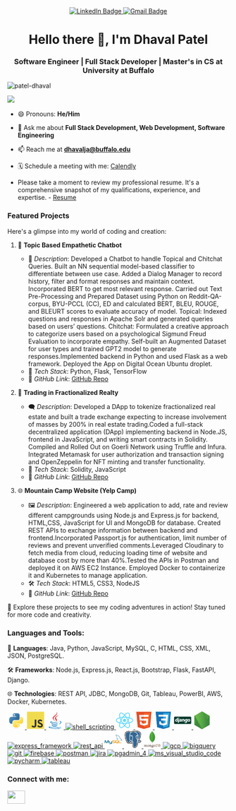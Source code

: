 <!--
<div id="header" align="center">
  <img src="https://github.com/theDikshaSaxena/theDikshaSaxena/blob/main/dikshabitmoji.png" width="200"/>
</div>
-->

<div id="badges" align="center">
  <a href="https://www.linkedin.com/in/patel-dhaval/">
    <img src="https://img.shields.io/badge/LinkedIn-blue?style=for-the-badge&logo=linkedin&logoColor=white" alt="LinkedIn Badge"/>
  </a>
  <a href="patel.dhaval.work@gmail.com">
    <img src="https://img.shields.io/badge/Gmail-red?style=for-the-badge&logo=gmail&logoColor=white" alt="Gmail Badge"/>
  </a>
</div>

<h1 align="center">Hello there 👋, I'm Dhaval Patel</h1>
<h3 align="center">Software Engineer | Full Stack Developer | Master's in CS at University at Buffalo </h3>

<p align="left"> <img src="https://komarev.com/ghpvc/?username=patel-dhaval&label=Profile%20views&color=0e75b6&style=flat" alt="patel-dhaval" /> </p>

![](https://hit.yhype.me/github/profile?user_id=17925323)

- 😄 Pronouns: **He/Him**

<!--
- 🔭 I’m currently working on **creating an Empathetic ChatBot and Recontextualization Detection (Misinformation Spread)**

- 🌱 I’m currently learning **Conversational AI and Gen AI**
-->

- 💬 Ask me about **Full Stack Development, Web Development, Software Engineering**
<!--
- ⚡ Fun Fact: I'm a **national level Taek-Won-Dow Practitioner for India**
-->
- 📫 Reach me at **dhavalja@buffalo.edu**
  
- 🗓️ Schedule a meeting with me: [Calendly](https://calendly.com/patel-dhaval)

- Please take a moment to review my professional resume. It's a comprehensive snapshot of my qualifications, experience, and expertise. - <a href="https://drive.google.com/file/d/1Zz_v65lQ7fqBX5DMJWcZmjrMuMy2rFBF/view" target="_blank">Resume</a>


<h3 align="left">Featured Projects</h3>

Here's a glimpse into my world of coding and creation:

1. 🚀 **Topic Based Empathetic Chatbot**
   - 🌌 *Description*: Developed a Chatbot to handle Topical and Chitchat Queries. Built an NN sequential model-based classifier to differentiate between use case. Added a Dialog Manager to record history, filter and format responses and maintain context. Incorporated
BERT to get most relevant response. Carried out Text Pre-Processing and Prepared Dataset using Python on Reddit-QA-corpus, BYU-PCCL (CC), ED and calculated BERT, BLEU, ROUGE, and BLEURT scores to evaluate accuracy of model. Topical: Indexed questions and responses in Apache Solr and generated queries based on users’ questions. Chitchat: Formulated a creative approach to categorize users based on a psychological Sigmund Freud Evaluation to incorporate empathy. Self-built an Augmented Dataset for user types and trained GPT2 model to generate responses.Implemented backend in Python and used Flask as a web framework. Deployed the App on Digital Ocean Ubuntu droplet.
   - 🧭 *Tech Stack*: Python, Flask, TensorFlow
   - 🔗 *GitHub Link*: <a href="https://github.com/theDikshaSaxena/ChatBot" target="_blank">GitHub Repo</a>

2. 🤖 **Trading in Fractionalized Realty**
   - 🗨️ *Description*: Developed a DApp to tokenize fractionalized real estate and built a trade exchange expecting to increase involvement of masses by 200% in real estate trading.Coded a full-stack decentralized application (DApp) implementing backend in Node.JS, frontend in JavaScript, and writing smart contracts in Solidity. Compiled and Rolled Out on Goerli Network using Truffle and Infura. Integrated Metamask for user authorization and transaction signing and OpenZeppelin for NFT minting and transfer functionality.
   - 🧠 *Tech Stack*: Solidity, JavaScript
   - 🔗 *GitHub Link*: <a href="https://github.com/theDikshaSaxena/Cryproperty" target="_blank">GitHub Repo</a>

3. 🌐 **Mountain Camp Website (Yelp Camp)**
   - 🖼️ *Description*: Engineered a web application to add, rate and review different campgrounds using Node.js and Express.js for backend, HTML,CSS, JavaScript for UI and MongoDB for database. Created REST APIs to exchange information between backend and frontend.Incorporated Passport.js for authentication, limit number of reviews and prevent unverified comments.Leveraged Cloudinary to fetch media from cloud, reducing loading time of website and database cost by more than 40%.Tested the APIs in Postman and deployed it on AWS EC2 Instance. Employed Docker to containerize it and Kubernetes to manage application.
   - 🛠️ *Tech Stack*: HTML5, CSS3, NodeJS
   - 🔗 *GitHub Link*: [GitHub Repo](https://github.com/theDikshaSaxena/MountainCamp)

👀 Explore these projects to see my coding adventures in action! Stay tuned for more code and creativity.

<h3 align="left">Languages and Tools:</h3>

🚀 **Languages**: Java, Python, JavaScript, MySQL, C, HTML, CSS, XML, JSON, PostgreSQL.

🛠️ **Frameworks**: Node.js, Express.js, React.js, Bootstrap, Flask, FastAPI, Django.

🌐 **Technologies**: REST API, JDBC, MongoDB, Git, Tableau, PowerBI, AWS, Docker, Kubernetes.

<!-- 📜 **Certifications**: Workday HCM and Integrations Core, Web Developer Bootcamp, Microsoft Azure Fundamentals AZ-900. -->

<p align="left">
    <a href="https://python.org" target="_blank" rel="noreferrer">
        <img src="https://raw.githubusercontent.com/devicons/devicon/master/icons/python/python-original.svg" alt="python" width="40" height="40"/>
    </a>
    <a href="https://developer.mozilla.org/en-US/docs/Web/JavaScript" target="_blank" rel="noreferrer">
        <img src="https://raw.githubusercontent.com/devicons/devicon/master/icons/javascript/javascript-original.svg" alt="javascript" width="40" height="40"/>
    </a>
    <a href="https://www.java.com" target="_blank" rel="noreferrer">
        <img src="https://raw.githubusercontent.com/devicons/devicon/master/icons/java/java-original.svg" alt="java" width="40" height="40"/>
    </a>
    <a href="#" target="_blank" rel="noreferrer">
        <!-- Placeholder for Shell scripting -->
        <img src="#" alt="shell_scripting" width="40" height="40"/>
    </a>
    <a href="https://reactjs.org/" target="_blank" rel="noreferrer">
        <img src="https://raw.githubusercontent.com/devicons/devicon/master/icons/react/react-original.svg" alt="reactjs" width="40" height="40"/>
    </a>
    <a href="https://developer.mozilla.org/en-US/docs/Web/HTML" target="_blank" rel="noreferrer">
        <img src="https://raw.githubusercontent.com/devicons/devicon/master/icons/html5/html5-original.svg" alt="html5" width="40" height="40"/>
    </a>
    <a href="https://developer.mozilla.org/en-US/docs/Web/CSS" target="_blank" rel="noreferrer">
        <img src="https://raw.githubusercontent.com/devicons/devicon/master/icons/css3/css3-original.svg" alt="css3" width="40" height="40"/>
    </a>
    <a href="https://www.djangoproject.com/" target="_blank" rel="noreferrer">
        <img src="https://raw.githubusercontent.com/devicons/devicon/master/icons/django/django-original.svg" alt="django" width="40" height="40"/>
    </a>
    <a href="https://nodejs.org" target="_blank" rel="noreferrer">
        <img src="https://raw.githubusercontent.com/devicons/devicon/master/icons/nodejs/nodejs-original.svg" alt="nodejs" width="40" height="40"/>
    </a>
    <a href="#" target="_blank" rel="noreferrer">
        <!-- Placeholder for Express Framework -->
        <img src="#" alt="express_framework" width="40" height="40"/>
    </a>
    <a href="#" target="_blank" rel="noreferrer">
        <!-- Placeholder for REST API -->
        <img src="#" alt="rest_api" width="40" height="40"/>
    </a>
    <a href="https://www.mysql.com/" target="_blank" rel="noreferrer">
        <img src="https://raw.githubusercontent.com/devicons/devicon/master/icons/mysql/mysql-original-wordmark.svg" alt="mysql" width="40" height="40"/>
    </a>
    <a href="https://www.postgresql.org" target="_blank" rel="noreferrer">
        <img src="https://raw.githubusercontent.com/devicons/devicon/master/icons/postgresql/postgresql-original.svg" alt="postgresql" width="40" height="40"/>
    </a>
    <a href="https://www.mongodb.com/" target="_blank" rel="noreferrer">
        <img src="https://raw.githubusercontent.com/devicons/devicon/master/icons/mongodb/mongodb-original-wordmark.svg" alt="mongodb" width="40" height="40"/>
    </a>
    <a href="https://cloud.google.com" target="_blank" rel="noreferrer">
        <img src="https://www.vectorlogo.zone/logos/google_cloud/google_cloud-icon.svg" alt="gcp" width="40" height="40"/>
    </a>
    <a href="#" target="_blank" rel="noreferrer">
        <!-- Placeholder for BigQuery -->
        <img src="#" alt="bigquery" width="40" height="40"/>
    </a>
    <a href="https://git-scm.com/" target="_blank" rel="noreferrer">
        <img src="https://www.vectorlogo.zone/logos/git-scm/git-scm-icon.svg" alt="git" width="40" height="40"/>
    </a>
    <a href="https://firebase.google.com/" target="_blank" rel="noreferrer">
        <img src="https://www.vectorlogo.zone/logos/firebase/firebase-icon.svg" alt="firebase" width="40" height="40"/>
    </a>
    <a href="#" target="_blank" rel="noreferrer">
        <!-- Placeholder for Postman -->
        <img src="#" alt="postman" width="40" height="40"/>
    </a>
    <a href="#" target="_blank" rel="noreferrer">
        <!-- Placeholder for JIRA -->
        <img src="#" alt="jira" width="40" height="40"/>
    </a>
    <a href="#" target="_blank" rel="noreferrer">
        <!-- Placeholder for pgAdmin 4 -->
        <img src="#" alt="pgadmin_4" width="40" height="40"/>
    </a>
    <a href="#" target="_blank" rel="noreferrer">
        <!-- Placeholder for MS Visual Studio Code -->
        <img src="https://worldvectorlogo.com/logo/visual-studio-code-1" alt="ms_visual_studio_code" width="40" height="40"/>
    </a>
    <a href="#" target="_blank" rel="noreferrer">
        <!-- Placeholder for PyCharm -->
        <img src="https://worldvectorlogo.com/logo/pycharm-2" alt="pycharm" width="40" height="40"/>
    </a>
    <a href="https://www.tableau.com/" target="_blank" rel="noreferrer">
        <img src="https://www.vectorlogo.zone/logos/tableau/tableau-icon.svg" alt="tableau" width="40" height="40"/>
    </a>
</p>


<h3 align="left">Connect with me:</h3>
<p align="left">
<a href="https://www.linkedin.com/in/dhaval95/" target="blank"><img align="center" src="https://raw.githubusercontent.com/rahuldkjain/github-profile-readme-generator/master/src/images/icons/Social/linked-in-alt.svg"  height="30" width="40" /></a>
<!--<a href="https://leetcode.com/Diksha_Saxena/" target="blank"><img align="center" src="https://raw.githubusercontent.com/rahuldkjain/github-profile-readme-generator/master/src/images/icons/Social/leet-code.svg" alt="theDikshaSaxena" height="30" width="40" /></a>
  -->
</p>

<!--
**patel-dhaval/patel-dhaval** is a ✨ _special_ ✨ repository because its `README.md` (this file) appears on your GitHub profile.

Here are some ideas to get you started:

- 🔭 I’m currently working on ...
- 🌱 I’m currently learning ...
- 👯 I’m looking to collaborate on ...
- 🤔 I’m looking for help with ...
- 💬 Ask me about ...
- 📫 How to reach me: ...
- 😄 Pronouns: ...
- ⚡ Fun fact: ...
-->
